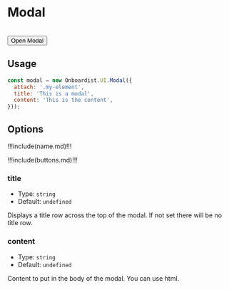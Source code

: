 # Modal

<div class="example">
  <div id="example-target"></div>
  <br>
  <button type="button" class="pull-left" @click="openModal()">Open Modal</button>
</div>

## Usage

```js
const modal = new Onboardist.UI.Modal({
  attach: '.my-element',
  title: 'This is a modal',
  content: 'This is the content',
}));
```

## Options

!!!include(name.md)!!!

!!!include(buttons.md)!!!

### title

* Type: `string`
* Default: `undefined`

Displays a title row across the top of the modal. If not set there will be no title row.

### content

* Type: `string`
* Default: `undefined`

Content to put in the body of the modal. You can use html.

<script>
  export default {
    props: ['slot-key'],
    data: () => ({
      destroyables: [],
    }),
    mounted() {
      // this.destroyables.push(new Onboardist.UI.Modal({
      //   attach: document.querySelector('#example-target'),
      //   title: 'Title',
      //   placement: 'right',
      //   content: 'This is the content'
      // }));
      const i = new Onboardist.UI.ModalComponent({
        target: document.querySelector('#example-target'),
        data: {
          title: 'Create Modals',
          content: `
            You can create modals with different types of buttons.
            <br><br>
            They can also contain <b><i>HTML</b></i>.
            <br><br>
            By default, they have an 'OK' button that will close the modal.
          `,
          buttons: null,
        },
      })
    },
    destroyed() {
      this.destroyables.forEach(x => x.destroy());
    },
    methods: {
      openModal() {
        new Onboardist.UI.Modal({
          title: 'This is a modal',
          content: `This is the content`,
        });
      },
    }
  }
</script>

<style>
.example .oboardist-modal {
  background: none !important;
}

.example .oboardist-modal, .example .oboardist-modal .box {
  position: relative !important;
}
</style>